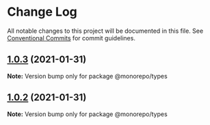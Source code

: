 # Change Log

All notable changes to this project will be documented in this file.
See [Conventional Commits](https://conventionalcommits.org) for commit guidelines.

## [1.0.3](https://github.com/grinsteindavid/lerna-monorepo-prototype/compare/@monorepo/types@1.0.2...@monorepo/types@1.0.3) (2021-01-31)

**Note:** Version bump only for package @monorepo/types





## [1.0.2](https://github.com/grinsteindavid/lerna-monorepo-prototype/compare/@monorepo/types@1.0.1...@monorepo/types@1.0.2) (2021-01-31)

**Note:** Version bump only for package @monorepo/types
